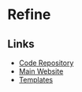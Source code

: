# Refine

## Links

- [Code Repository](https://github.com/refinedev/refine)
- [Main Website](https://refine.dev)
- [Templates](https://refine.dev/templates)
